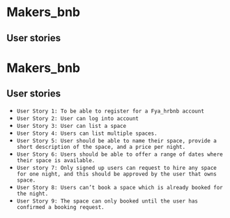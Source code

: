 # Makers_bnb

## User stories
# Makers_bnb
## User stories
- ```User Story 1: To be able to register for a Fya_hrbnb account```
- ```User Story 2: User can log into account```
- ```User Story 3: User can list a space```
- ```User Story 4: Users can list multiple spaces.```
- ```User Story 5: User should be able to name their space, provide a short description of the space, and a price per night.```
- ```User Story 6: Users should be able to offer a range of dates where their space is available.```
- ```User story 7: Only signed up users can request to hire any space for one night, and this should be approved by the user that owns space.```
- ```User Story 8: Users can’t book a space which is already booked for the night.```
- ```User Story 9: The space can only booked until the user has confirmed a booking request.```
